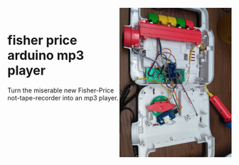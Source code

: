 <img align='right' width='50%' src='https://raw.githubusercontent.com/equant/fisher_price_arduino_mp3_player/master/fisher_price_mp3_player.jpg'><br>

# fisher price arduino mp3 player
Turn the miserable new Fisher-Price not-tape-recorder into an mp3 player.
